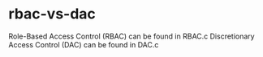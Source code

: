 # rbac-vs-dac

Role-Based Access Control (RBAC) can be found in RBAC.c
Discretionary Access Control (DAC) can be found in DAC.c
